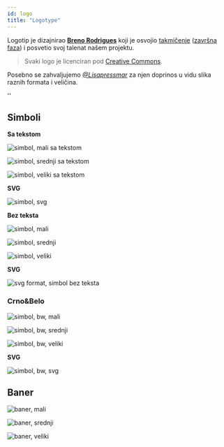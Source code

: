 ```yaml
---
id: logo
title: "Logotype"
---
```


Logotip je dizajnirao **[Breno Rodrigues](https://github.com/rodriguesbreno)** koji je osvojio [takmičenje](https://github.com/verdaccio/verdaccio/issues/237) ([završna faza](https://github.com/verdaccio/verdaccio/issues/328)) i posvetio svoj talenat našem projektu.

> Svaki logo je licenciran pod [Creative Commons](https://github.com/verdaccio/verdaccio/blob/master/LICENSE-docs).

Posebno se zahvaljujemo *[@Lisapressmar](https://github.com/Lisapressmar)* za njen doprinos u vidu slika raznih formata i veličina.

<div id="codefund">''</div>

## Simboli

**Sa tekstom**

![simbol, mali sa tekstom](assets/logo/symbol/png/logo-small-header-bottom.png)

![simbol, srednji sa tekstom](assets/logo/symbol/png/logo-small-header-bottom@2x.png)

![simbol, veliki sa tekstom](assets/logo/symbol/png/logo-small-header-bottom@3x.png)

**SVG**

![simbol, svg](assets/logo/symbol/svg/logo-small-header-bottom.svg)

**Bez teksta**

![simbol, mali](assets/logo/symbol/png/verdaccio-tiny.png)

![simbol, srednji](assets/logo/symbol/png/verdaccio-tiny@2x.png)

![simbol, veliki](assets/logo/symbol/png/verdaccio-tiny@3x.png)

**SVG**

![svg format, simbol bez teksta](assets/logo/symbol/svg/verdaccio-tiny.svg)

### Crno&Belo

![simbol, bw, mali](assets/logo/symbol/png/verdaccio-blackwhite.png)

![simbol, bw, srednji](assets/logo/symbol/png/verdaccio-blackwhite@2x.png)

![simbol, bw, veliki](assets/logo/symbol/png/verdaccio-blackwhite@3x.png)

**SVG**

![simbol, bw, svg](assets/logo/symbol/svg/verdaccio-blackwhite.svg)

## Baner

![baner, mali](assets/logo/banner/png/verdaccio-banner.png)

![baner, srednji](assets/logo/banner/png/verdaccio-banner@2x.png)

![baner, veliki](assets/logo/banner/png/verdaccio-banner@3x.png)